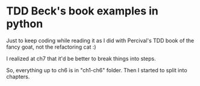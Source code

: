 # TDD Beck's book examples in python
Just to keep coding while reading it as I did with Percival's TDD book of the fancy goat, not the refactoring cat :)

I realized at ch7 that it'd be better to break things into steps.

So, everything up to ch6 is in "ch1-ch6" folder. Then I started to split into chapters.
